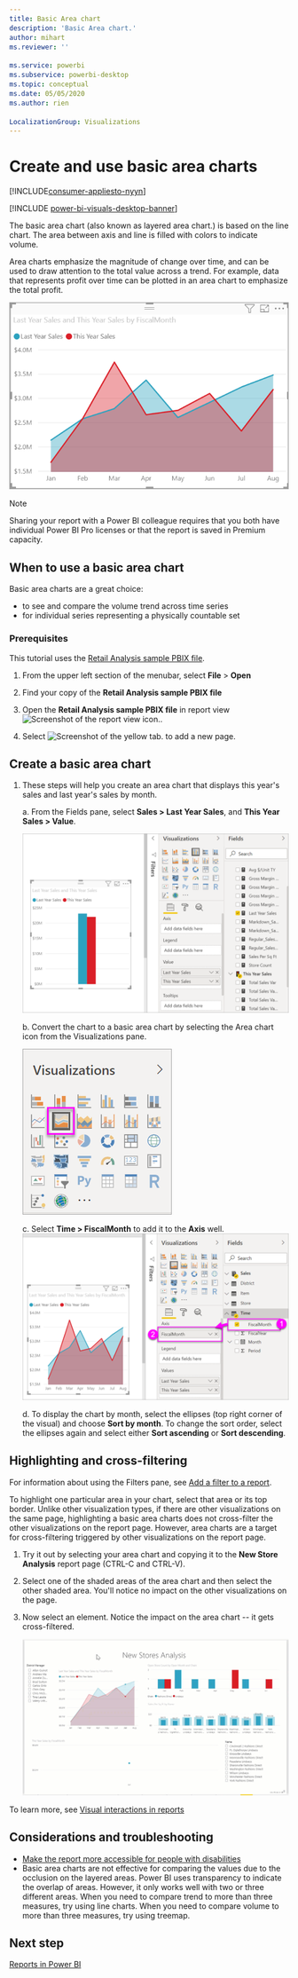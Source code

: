 ```yaml
---
title: Basic Area chart
description: 'Basic Area chart.'
author: mihart
ms.reviewer: ''

ms.service: powerbi
ms.subservice: powerbi-desktop
ms.topic: conceptual
ms.date: 05/05/2020
ms.author: rien

LocalizationGroup: Visualizations
---
```

# Create and use basic area charts

[!INCLUDE[consumer-appliesto-nyyn](../includes/consumer-appliesto-nyyn.md)]

[!INCLUDE [power-bi-visuals-desktop-banner](../includes/power-bi-visuals-desktop-banner.md)]

The basic area chart (also known as layered area chart.) is based on the line chart. The area between axis and line is filled with colors to indicate volume. 

Area charts emphasize the magnitude of change over time, and can be used to draw attention to the total value across a trend. For example, data that represents profit over time can be plotted in an area chart to emphasize the total profit.

![](media/power-bi-visualization-basic-area-chart/power-bi-chart-example.png)

> [!NOTE]
> Sharing your report with a Power BI colleague requires that you both have individual Power BI Pro licenses or that the report is saved in Premium capacity.

## When to use a basic area chart
Basic area charts are a great choice:

* to see and compare the volume trend across time series 
* for individual series representing a physically countable set

### Prerequisites
This tutorial uses the [Retail Analysis sample PBIX file](https://download.microsoft.com/download/9/6/D/96DDC2FF-2568-491D-AAFA-AFDD6F763AE3/Retail%20Analysis%20Sample%20PBIX.pbix).

1. From the upper left section of the menubar, select **File** > **Open**
   
2. Find your copy of the **Retail Analysis sample PBIX file**

1. Open the **Retail Analysis sample PBIX file** in report view ![Screenshot of the report view icon.](media/power-bi-visualization-kpi/power-bi-report-view.png).

1. Select ![Screenshot of the yellow tab.](media/power-bi-visualization-kpi/power-bi-yellow-tab.png) to add a new page.


## Create a basic area chart
 

1. These steps will help you create an area chart that displays this year's sales and last year's sales by month.
   
   a. From the Fields pane, select **Sales \> Last Year Sales**, and **This Year Sales > Value**.

   ![area chart data values](media/power-bi-visualization-basic-area-chart/power-bi-bar-chart.png)

   b.  Convert the chart to a basic area chart by selecting the Area chart icon from the Visualizations pane.

   ![area chart icon](media/power-bi-visualization-basic-area-chart/convertchart.png)
   
   c.  Select **Time \> FiscalMonth** to add it to the **Axis** well.   
   ![area chart axis values](media/power-bi-visualization-basic-area-chart/powerbi-area-chartnew.png)
   
   d.  To display the chart by month, select the ellipses (top right corner of the visual) and choose **Sort by month**. To change the sort order, select the ellipses again and select either **Sort ascending** or **Sort descending**.

## Highlighting and cross-filtering
For information about using the Filters pane, see [Add a filter to a report](../create-reports/power-bi-report-add-filter.md).

To highlight one particular area in your chart, select that area or its top border.  Unlike other visualization types, if there are other visualizations on the same page, highlighting a basic area charts does not cross-filter the other visualizations on the report page. However, area charts are a target for cross-filtering triggered by other visualizations on the report page. 

1. Try it out by selecting your area chart and copying it to the **New Store Analysis** report page (CTRL-C and CTRL-V).
2. Select one of the shaded areas of the area chart and then select the other shaded area. You'll notice no impact on the other visualizations on the page.
1. Now select an element. Notice the impact on the area chart -- it gets cross-filtered.

    ![Filter examples](media/power-bi-visualization-basic-area-chart/power-bi-area-chart-filters.gif) 

To learn more, see [Visual interactions in reports](../create-reports/service-reports-visual-interactions.md)


## Considerations and troubleshooting   
* [Make the report more accessible for people with disabilities](../create-reports/desktop-accessibility-overview.md)
* Basic area charts are not effective for comparing the values due to the occlusion on the layered areas. Power BI uses transparency to indicate the overlap of areas. However, it only works well with two or three different areas. When you need to compare trend to more than three measures, try using line charts. When you need to compare volume to more than three measures, try using treemap.

## Next step
[Reports in Power BI](power-bi-visualization-card.md)  
